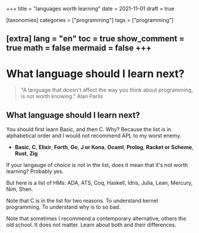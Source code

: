 +++
title = "languages worth learning"
date = 2021-11-01
draft = true
 

[taxonomies]
categories = ["programming"]
tags = ["programming"]

[extra]
lang = "en"
toc = true
show_comment = true
math = false
mermaid = false
+++
---

# What language should I learn next?

>"A language that doesn't affect the way you think about programming, is not worth knowing." Alan Parlis

<!-- more -->

## What language should I learn next?

You should first learn Basic, and then C. Why? Because the list is in alphabetical order and I would not recommend APL to my worst enemy.

- **Basic**, **C**, **Elixir**, **Forth**, **Go**, **J or Kona**, **Ocaml**, **Prolog**, **Racket or Scheme**, **Rust**, **Zig**

If your langauge of choice is not in the list, does it mean that it's not worth learning? Probably yes. 

But here is a list of HMs: ADA, ATS, Coq, Haskell, Idris, Julia, Lean, Mercury, Nim, Shen.

Note that C is in the list for two reasons. To understand kernel programming. To understand why is to so bad.

Note that sometimes I recommend a contemporary alternative, others the old school. It does not matter. Learn about both and their differences.